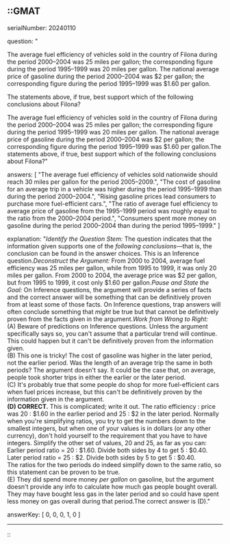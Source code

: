 ::GMAT
---


serialNumber: 20240110

question: "<p>The average fuel efficiency of vehicles sold in the country of Filona during the period 2000–2004 was 25 miles per gallon; the corresponding figure during the period 1995–1999 was 20 miles per gallon. The national average price of gasoline during the period 2000–2004 was $2 per gallon; the corresponding figure during the period 1995–1999 was $1.60 per gallon.</p><p>The statements above, if true, best support which of the following conclusions about Filona?</p>The average fuel efficiency of vehicles sold in the country of Filona during the period 2000–2004 was 25 miles per gallon; the corresponding figure during the period 1995–1999 was 20 miles per gallon. The national average price of gasoline during the period 2000–2004 was $2 per gallon; the corresponding figure during the period 1995–1999 was $1.60 per gallon.The statements above, if true, best support which of the following conclusions about Filona?"

answers: [
  "The average fuel efficiency of vehicles sold nationwide should reach 30 miles per gallon for the period 2005–2009.",
  "The cost of gasoline for an average trip in a vehicle was higher during the period 1995–1999 than during the period 2000–2004.",
  "Rising gasoline prices lead consumers to purchase more fuel-efficient cars.",
  "The ratio of average fuel efficiency to average price of gasoline from the 1995–1999 period was roughly equal to the ratio from the 2000–2004 period.",
  "Consumers spent more money on gasoline during the period 2000–2004 than during the period 1995–1999."
]

explanation: "<i>Identify the Question Stem:</i> The question indicates that the information given supports one of the <i>following conclusions</i>—that is, the conclusion can be found in the answer choices. This is an Inference question.<i>Deconstruct the Argument:</i> From 2000 to 2004, average fuel efficiency was 25 miles per gallon, while from 1995 to 1999, it was only 20 miles per gallon. From 2000 to 2004, the average price was $2 per gallon, but from 1995 to 1999,  it cost only $1.60 per gallon.<i>Pause and State the Goal:</i> On Inference questions, the argument will provide a series of facts and the correct answer will be something that can be definitively proven from at least some of those facts. On Inference questions, trap answers will often conclude something that <i>might</i> be true but that cannot be definitively proven from the facts given in the argument.<i>Work from Wrong to Right:</i><br>(A) Beware of predictions on Inference questions. Unless the argument specifically says so, you can't assume that a particular trend will continue. This could happen but it can't be definitively proven from the information given.<br>(B) This one is tricky! The cost of gasoline was higher in the later period, not the earlier period. Was the length of an average trip the same in both periods? The argument doesn't say. It could be the case that, on average, people took shorter trips in either the earlier or the later period.<br>(C) It's probably true that some people do shop for more fuel-efficient cars when fuel prices increase, but this can't be definitively proven by the information given in the argument.<br><b>(D) CORRECT.</b> This is complicated; write it out. The ratio efficiency : price was 20 : $1.60 in the earlier period and 25 : $2 in the later period. Normally when you're simplifying ratios, you try to get the numbers down to the smallest integers, but when one of your values is in dollars (or any other currency), don't hold yourself to the requirement that you have to have integers. Simplify the other set of values, 20 and 25, as far as you can:<br>Earlier period ratio = 20 : $1.60. Divide both sides by 4 to get 5 : $0.40. <br>Later period ratio = 25 : $2. Divide both sides by 5 to get 5 : $0.40. <br>The ratios for the two periods do indeed simplify down to the same ratio, so this statement can be proven to be true.<br>(E) They did spend more money <i>per gallon</i> on gasoline, but the argument doesn't provide any info to calculate how much gas people bought overall. They may have bought less gas in the later period and so could have spent less money on gas overall during that period.The correct answer is (D)."

answerKey: [
  0, 
  0, 
  0, 
  1, 
  0
]



---
::